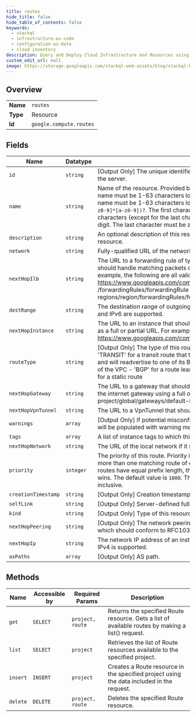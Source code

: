 ```yaml
---
title: routes
hide_title: false
hide_table_of_contents: false
keywords:
  - stackql
  - infrastructure-as-code
  - configuration-as-data
  - cloud inventory
description: Query and Deploy Cloud Infrastructure and Resources using SQL
custom_edit_url: null
image: https://storage.googleapis.com/stackql-web-assets/blog/stackql-blog-post-featured-image.png
---
```

  
    

## Overview
<table><tbody>
<tr><td><b>Name</b></td><td><code>routes</code></td></tr>
<tr><td><b>Type</b></td><td>Resource</td></tr>
<tr><td><b>Id</b></td><td><code>google.compute.routes</code></td></tr>
</tbody></table>

## Fields
| Name | Datatype | Description |
| ---- | -------- | ----------- |
| `id` | `string` | [Output Only] The unique identifier for the resource. This identifier is defined by the server. |
| `name` | `string` | Name of the resource. Provided by the client when the resource is created. The name must be 1-63 characters long, and comply with RFC1035. Specifically, the name must be 1-63 characters long and match the regular expression `[a-z]([-a-z0-9]*[a-z0-9])?`. The first character must be a lowercase letter, and all following characters (except for the last character) must be a dash, lowercase letter, or digit. The last character must be a lowercase letter or digit. |
| `description` | `string` | An optional description of this resource. Provide this field when you create the resource. |
| `network` | `string` | Fully-qualified URL of the network that this route applies to. |
| `nextHopIlb` | `string` | The URL to a forwarding rule of type loadBalancingScheme=INTERNAL that should handle matching packets or the IP address of the forwarding Rule. For example, the following are all valid URLs: - 10.128.0.56 - https://www.googleapis.com/compute/v1/projects/project/regions/region /forwardingRules/forwardingRule - regions/region/forwardingRules/forwardingRule  |
| `destRange` | `string` | The destination range of outgoing packets that this route applies to. Both IPv4 and IPv6 are supported. |
| `nextHopInstance` | `string` | The URL to an instance that should handle matching packets. You can specify this as a full or partial URL. For example: https://www.googleapis.com/compute/v1/projects/project/zones/zone/instances/ |
| `routeType` | `string` | [Output Only] The type of this route, which can be one of the following values: - 'TRANSIT' for a transit route that this router learned from another Cloud Router and will readvertise to one of its BGP peers - 'SUBNET' for a route from a subnet of the VPC - 'BGP' for a route learned from a BGP peer of this router - 'STATIC' for a static route |
| `nextHopGateway` | `string` | The URL to a gateway that should handle matching packets. You can only specify the internet gateway using a full or partial valid URL: projects/ project/global/gateways/default-internet-gateway |
| `nextHopVpnTunnel` | `string` | The URL to a VpnTunnel that should handle matching packets. |
| `warnings` | `array` | [Output Only] If potential misconfigurations are detected for this route, this field will be populated with warning messages. |
| `tags` | `array` | A list of instance tags to which this route applies. |
| `nextHopNetwork` | `string` | The URL of the local network if it should handle matching packets. |
| `priority` | `integer` | The priority of this route. Priority is used to break ties in cases where there is more than one matching route of equal prefix length. In cases where multiple routes have equal prefix length, the one with the lowest-numbered priority value wins. The default value is `1000`. The priority value must be from `0` to `65535`, inclusive. |
| `creationTimestamp` | `string` | [Output Only] Creation timestamp in RFC3339 text format. |
| `selfLink` | `string` | [Output Only] Server-defined fully-qualified URL for this resource. |
| `kind` | `string` | [Output Only] Type of this resource. Always compute#routes for Route resources. |
| `nextHopPeering` | `string` | [Output Only] The network peering name that should handle matching packets, which should conform to RFC1035. |
| `nextHopIp` | `string` | The network IP address of an instance that should handle matching packets. Only IPv4 is supported. |
| `asPaths` | `array` | [Output Only] AS path. |
## Methods
| Name | Accessible by | Required Params | Description |
| ---- | ------------- | --------------- | ----------- |
| `get` | `SELECT` | `project, route` | Returns the specified Route resource. Gets a list of available routes by making a list() request. |
| `list` | `SELECT` | `project` | Retrieves the list of Route resources available to the specified project. |
| `insert` | `INSERT` | `project` | Creates a Route resource in the specified project using the data included in the request. |
| `delete` | `DELETE` | `project, route` | Deletes the specified Route resource. |
